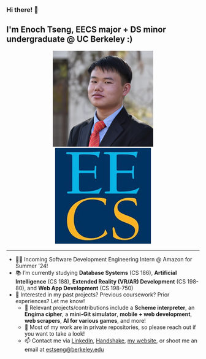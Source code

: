 ### Hi there! 👋

## I'm Enoch Tseng, EECS major + DS minor undergraduate @ UC Berkeley :)



<p align="center">
  <img src="Enoch_Headshot.jpg" alt="Picture of Enoch Tseng" height="250" width="262" />
  <img src="EECS_Logo.jpg" alt="EECS" height="250" width="250" />
</p>

---

- 👨‍💻 Incoming Software Development Engineering Intern @ Amazon for Summer '24!
- 📚 I’m currently studying **Database Systems** (CS 186), **Artificial Intelligence** (CS 188), **Extended Reality (VR/AR) Development** (CS 198-80), and **Web App Development** (CS 198-750)
- 🧐 Interested in my past projects? Previous coursework? Prior experiences? Let me know!
  - 🚀 Relevant projects/contributions include a **Scheme interpreter**, an **Engima cipher**, a **mini-Git simulator**, **mobile + web development**, **web scrapers**, **AI for various games**, and more!
  - 🏰 Most of my work are in private repositories, so please reach out if you want to take a look!
  - 📫 Contact me via [LinkedIn](https://www.linkedin.com/in/enoch-tseng/), [Handshake](https://app.joinhandshake.com/stu/users/33148613), [my website](https://enoch-tseng.github.io/), or shoot me an email at estseng@berkeley.edu

<!--
**enoch-tseng/enoch-tseng** is a ✨ _special_ ✨ repository because its `README.md` (this file) appears on your GitHub profile.

Here are some ideas to get you started:

- 🔭 I’m currently working on ...
- 🌱 I’m currently learning ...
- 👯 I’m looking to collaborate on ...
- 🤔 I’m looking for help with ...
- 💬 Ask me about ...
- 📫 How to reach me: ...
- 😄 Pronouns: ...
- ⚡ Fun fact: ...
-->
